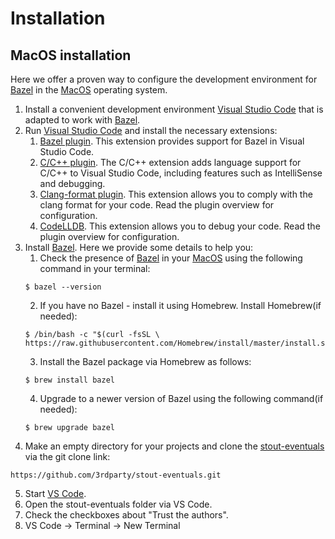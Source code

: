 # Installation

## MacOS installation

Here we offer a proven way to configure the development environment for [Bazel](https://bazel.build) in the [MacOS](https://www.apple.com) operating system.

1. Install a convenient development environment [Visual Studio Code](https://code.visualstudio.com/download) that is adapted to work with [Bazel](https://bazel.build).
2. Run [Visual Studio Code](https://code.visualstudio.com/download) and install the necessary extensions:
    1. [Bazel plugin](https://marketplace.visualstudio.com/items?itemName=BazelBuild.vscode-bazel). This extension provides support for Bazel in Visual Studio Code.
    2. [C/C++ plugin](https://marketplace.visualstudio.com/items?itemName=ms-vscode.cpptools). The C/C++ extension adds language support for C/C++ to Visual Studio Code, including features such as IntelliSense and debugging.
    3. [Clang-format plugin](https://marketplace.visualstudio.com/items?itemName=xaver.clang-format). This extension allows you to comply with the clang format for your code. Read the plugin overview for configuration.
    4. [CodeLLDB](https://marketplace.visualstudio.com/items?itemName=vadimcn.vscode-lldb). This extension allows you to debug your code. Read the plugin overview for configuration.
3. Install [Bazel](https://bazel.build).
Here we provide some details to help you:
    1. Check the presence of [Bazel](https://bazel.build) in your [MacOS](https://www.apple.com) using the following command in your terminal:
    ```
    $ bazel --version
    ```
    2. If you have no Bazel - install it using Homebrew. Install Homebrew(if needed):
    ```
    $ /bin/bash -c "$(curl -fsSL \ https://raw.githubusercontent.com/Homebrew/install/master/install.sh)"
    ```
    3. Install the Bazel package via Homebrew as follows:
    ```
    $ brew install bazel
    ```
    4. Upgrade to a newer version of Bazel using the following command(if needed):
     ```
    $ brew upgrade bazel
    ```
4. Make an empty directory for your projects and clone the [stout-eventuals](https://github.com/3rdparty/stout-eventuals) via the git clone link:
```
https://github.com/3rdparty/stout-eventuals.git
```
5. Start [VS Code](https://code.visualstudio.com).
6. Open the stout-eventuals folder via VS Code.
7. Check the checkboxes about "Trust the authors".
8. VS Code -> Terminal -> New Terminal